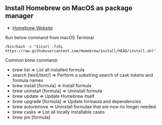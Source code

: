 ## Install Homebrew on MacOS as package manager

* [Homebrew Website](https://brew.sh/)

Run below command from macOS Terminal

```shell
/bin/bash -c "$(curl -fsSL https://raw.githubusercontent.com/Homebrew/install/HEAD/install.sh)"
```

Common brew command:
- brew list => List all installed formula
- search [text|/text/] => Perform a substring search of cask tokens and formula names
- brew install [formula] => Install formula
- brew uninstall [formula] => Uninstall formula
- brew update => Update Homebrew itself
- brew upgrade [formula] => Update formaula and dependencies
- brew autoremove => Uninstall formulae that are now no longer needed.
- brew casks => List all locally installable casks
- brew pin [formula]
